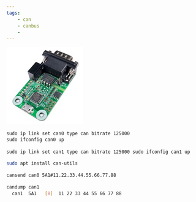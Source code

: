 ```yaml
---
tags:
    - can
    - canbus
    - 
---
```


![](images/inno_usb_to_can.png)

```
sudo ip link set can0 type can bitrate 125000 
sudo ifconfig can0 up

sudo ip link set can1 type can bitrate 125000 sudo ifconfig can1 up
```

```bash
sudo apt install can-utils
```

```bash title="terminal1 - send"
cansend can0 5A1#11.22.33.44.55.66.77.88

```

```bash title="terminal2 - dump"
candump can1
  can1  5A1   [8]  11 22 33 44 55 66 77 88
```